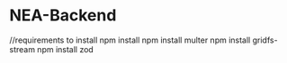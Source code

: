 # NEA-Backend

//requirements to install 
npm install 
npm install multer
npm install gridfs-stream
npm install zod
